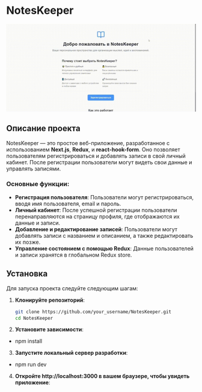 # NotesKeeper

![NotesKeeper Demo](/public/NotesKeeper2.gif)

## Описание проекта

NotesKeeper — это простое веб-приложение, разработанное с использованием **Next.js**, **Redux**, и **react-hook-form**. Оно позволяет пользователям регистрироваться и добавлять записи в свой личный кабинет. После регистрации пользователи могут видеть свои данные и управлять записями.

### Основные функции:
- **Регистрация пользователя**: Пользователи могут регистрироваться, вводя имя пользователя, email и пароль.
- **Личный кабинет**: После успешной регистрации пользователи перенаправляются на страницу профиля, где отображаются их данные и записи.
- **Добавление и редактирование записей**: Пользователи могут добавлять записи с названием и описанием, а также редактировать их позже.
- **Управление состоянием с помощью Redux**: Данные пользователей и записи хранятся в глобальном Redux store.

## Установка

Для запуска проекта следуйте следующим шагам:

1. **Клонируйте репозиторий**:

   ```bash
   git clone https://github.com/your_username/NotesKeeper.git
   cd NotesKeeper

2. **Установите зависимости**:
- npm install

3. **Запустите локальный сервер разработки**:
- npm run dev

4. **Откройте http://localhost:3000 в вашем браузере, чтобы увидеть приложение**:

